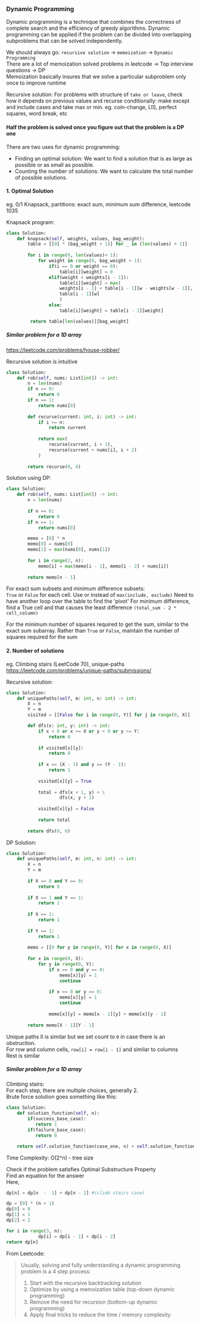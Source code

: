 ### Dynamic Programming

Dynamic programming is a technique that combines the correctness of complete search and the efficiency of greedy algorithms. Dynamic programming can be applied if the problem can be divided into overlapping subproblems that can be solved independently.

We should always go: `recursive solution` -> `memoization` -> `Dynamic Programming` <br />
There are a lot of memoization solved problems in leetcode -> Top interview questions -> DP <br />
Memoization basically insures that we solve a particular subproblem only once to improve runtime

Recursive solution: For problems with structure of `take or leave`, check how it depends on previous values and recurse conditionally: make except and include cases and take max or min. eg. coin-change, LIS, perfect squares, word break, etc  
#### Half the problem is solved once you figure out that the problem is a DP one

There are two uses for dynamic programming:
* Finding an optimal solution: We want to find a solution that is as large as possible or as small as possible.
* Counting the number of solutions: We want to calculate the total number of possible solutions.

#### 1. Optimal Solution
eg. 0/1 Knapsack, partitions: exact sum, minimum sum difference, leetcode 1035

Knapsack program:

```py
class Solution:
    def knapsack(self, weights, values, bag_weight):
        table = [[0] * (bag_weight + 1)] for _ in (len(values) + 1)]
                   
        for i in range(0, len(values)+ 1):
            for weight in range(0, bag_weight + 1):
                if(i == 0 or weight == 0):
                    table[i][weight] = 0
			    elif(weight < weights[i - 1]):
                    table[i][weight] = max(
                    weights[i - 1] + table[i - 1][w - weights[w - 1]],
                    table[i - 1][w]
                    )
                else:
                    table[i][weight] = table[i - 1][weight]

         return table[len(values)][bag_weight]
```

##### Similar problem for a 1D array
https://leetcode.com/problems/house-robber/ <br />

Recursive solution is intuitive
```py
class Solution:
    def rob(self, nums: List[int]) -> int:
        n = len(nums)
        if n == 0:
            return 0
        if n == 1:
            return nums[0]
        
        def recurse(current: int, i: int) -> int:
            if i >= n:
                return current
            
            return max(
                recurse(current, i + 1),
                recurse(current + nums[i], i + 2)
            )
            
        return recurse(0, 0)            
```

Solution using DP:
```py
class Solution:
    def rob(self, nums: List[int]) -> int:
        n = len(nums)
        
        if n == 0:
            return 0
        if n == 1:
            return nums[0]

        memo = [0] * n
        memo[0] = nums[0]
        memo[1] = max(nums[0], nums[1])
        
        for i in range(2, n):
            memo[i] = max(memo[i - 1], memo[i - 2] + nums[i])
        
        return memo[n - 1]
```

For exact sum subsets and minimum difference subsets: <br />
`True` or `False` for each cell. Use or instead of `max(include, exclude)`
Need to have another loop over the table to find the 'pivot'
For minimum difference, find a True cell and that causes the least difference 
`(total_sum - 2 * cell_column)`

For the minimum number of squares required to get the sum, similar to the exact sum subarray. Rather than `True` or `False`, maintain the number of squares required for the sum

#### 2. Number of solutions
eg. Climbing stairs (LeetCode 70), unique-paths <br />
https://leetcode.com/problems/unique-paths/submissions/ <br />

Recursive solution: <br />
```py
class Solution:
    def uniquePaths(self, m: int, n: int) -> int:
        X = n
        Y = m
        visited = [[False for i in range(0, Y)] for j in range(0, X)]

        def dfs(x: int, y: int) -> int:
            if x < 0 or x >= X or y < 0 or y >= Y:
                return 0
            
            if visited[x][y]:
                return 0
            
            if x == (X - 1) and y == (Y - 1):
                return 1
            
            visited[x][y] = True
               
            total = dfs(x + 1, y) + \
                    dfs(x, y + 1) 
            
            visited[x][y] = False
            
            return total
        
        return dfs(0, 0)
```
DP Solution: <br />
```py
class Solution:
    def uniquePaths(self, m: int, n: int) -> int:
        X = n
        Y = m
        
        if X == 0 and Y == 0:
            return 0
        
        if X == 1 and Y == 1:
            return 1
        
        if X == 1:
            return 1
        
        if Y == 1:
            return 1
        
        memo = [[0 for y in range(0, Y)] for x in range(0, X)]
        
        for x in range(0, X):
            for y in range(0, Y):
                if x == 0 and y == 0:
                    memo[x][y] = 1
                    continue
                
                if x == 0 or y == 0:
                    memo[x][y] = 1
                    continue
                    
                memo[x][y] = memo[x - 1][y] + memo[x][y - 1]
                
        return memo[X - 1][Y - 1]
```
Unique paths II is similar but we set count to `0` in case there is an obstruction. <br />
For row and column cells, `row[i] = row[i - 1]` and similar to columns <br />
Rest is similar

##### Similar problem for a 1D array

Climbing stairs: <br />
For each step, there are multiple choices, generally 2. <br />
Brute force solution goes something like this:

```py
class Solution:
    def solution_function(self, n):
        if(success_base_case):
	       return 1
        if(failure_base_case):
	       return 0

    return self.solution_function(case_one, n) + self.solution_function(case_two, n)
```
Time Complexity: O(2^n) - tree size

Check if the problem satisfies Optimal Substructure Property <br />
Find an equation for the answer <br />
Here,
```py
dp[n] = dp[n  -  1] + dp[n - 2] #(climb stairs case)

dp = [0] * (n + 1)
dp[0] = 0
dp[1] = 1
dp[2] = 2

for i in range(3, n):
            dp[i] = dp[i - 1] + dp[i - 2]
return dp[n]
```
From Leetcode:
>Usually, solving and fully understanding a dynamic programming problem is a 4 step process: <br />
>1. Start with the recursive backtracking solution
>2. Optimize by using a memoization table (top-down dynamic programming)
>3. Remove the need for recursion (bottom-up dynamic programming)
>4. Apply final tricks to reduce the time / memory complexity